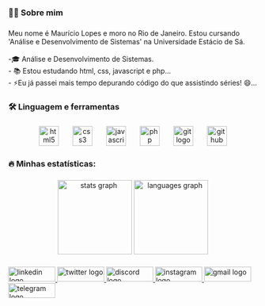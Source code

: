 <h3 align="left">👩‍💻 Sobre mim</h3>

###

<p align="left">Meu nome é Maurício Lopes e moro no Rio de Janeiro. Estou cursando 'Análise e Desenvolvimento de Sistemas' na Universidade Estácio de Sá.<br><br>-🎓 Análise e Desenvolvimento de Sistemas.<br>- 📚 Estou estudando html, css, javascript e php...<br>- ⚡Eu já passei mais tempo depurando código do que assistindo séries! 😄...</p>

###

<h3 align="left">🛠 Linguagem e ferramentas</h3>

###

<div align="center">
  <img src="https://cdn.jsdelivr.net/gh/devicons/devicon/icons/html5/html5-original.svg" height="40" alt="html5 logo"  />
  <img width="20" />
  <img src="https://cdn.jsdelivr.net/gh/devicons/devicon/icons/css3/css3-original.svg" height="40" alt="css3 logo"  />
  <img width="20" />
  <img src="https://cdn.jsdelivr.net/gh/devicons/devicon/icons/javascript/javascript-original.svg" height="40" alt="javascript logo"  />
  <img width="20" />
  <img src="https://cdn.jsdelivr.net/gh/devicons/devicon/icons/php/php-original.svg" height="40" alt="php logo"  />
  <img width="20" />
  <img src="https://cdn.jsdelivr.net/gh/devicons/devicon/icons/git/git-original.svg" height="40" alt="git logo"  />
  <img width="20" />
  <img src="https://cdn.jsdelivr.net/gh/devicons/devicon/icons/github/github-original.svg" height="40" alt="github logo"  />
</div>

###

<h3 align="left">🔥 Minhas estatísticas:</h3>

###

<div align="center">
  <img src="https://github-readme-stats.vercel.app/api?username=MAURICIO1w&hide_title=false&hide_rank=false&show_icons=true&include_all_commits=true&count_private=true&disable_animations=false&theme=dracula&locale=en&hide_border=false&order=1" height="150" alt="stats graph"  />
  <img src="https://github-readme-stats.vercel.app/api/top-langs?username=MAURICIO1w&locale=en&hide_title=false&layout=compact&card_width=320&langs_count=5&theme=dracula&hide_border=false&order=2" height="150" alt="languages graph"  />
</div>

###

<div align="left">
  <a href="https://www.linkedin.com/in/mauricio-lopes-de-assis-b2016617a/" target="_blank">
    <img src="https://raw.githubusercontent.com/maurodesouza/profile-readme-generator/master/src/assets/icons/social/linkedin/default.svg" width="95" height="30" alt="linkedin logo"  />
  </a>
  <a href="https://www.threads.net/@mauricio.lopes9" target="_blank">
    <img src="https://raw.githubusercontent.com/maurodesouza/profile-readme-generator/master/src/assets/icons/social/twitter/default.svg" width="95" height="30" alt="twitter logo"  />
  </a>
  <a href="https://discord.com/channels/@me" target="_blank">
    <img src="https://raw.githubusercontent.com/maurodesouza/profile-readme-generator/master/src/assets/icons/social/discord/default.svg" width="95" height="30" alt="discord logo"  />
  </a>
  <a href="https://www.instagram.com/mauricio.lopes9/" target="_blank">
    <img src="https://raw.githubusercontent.com/maurodesouza/profile-readme-generator/master/src/assets/icons/social/instagram/default.svg" width="95" height="30" alt="instagram logo"  />
  </a>
  <a href="https://mail.google.com/mail/u/1/#inbox" target="_blank">
    <img src="https://raw.githubusercontent.com/maurodesouza/profile-readme-generator/master/src/assets/icons/social/gmail/default.svg" width="95" height="30" alt="gmail logo"  />
  </a>
  <a href="https://web.telegram.org/k/" target="_blank">
    <img src="https://raw.githubusercontent.com/maurodesouza/profile-readme-generator/master/src/assets/icons/social/telegram/default.svg" width="95" height="30" alt="telegram logo"  />
  </a>
</div>

###
